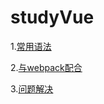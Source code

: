 # studyVue

1.[常用语法](records/syntax.md)

2.[与webpack配合](records/config.md)

3.[问题解决](records/issue.md)

